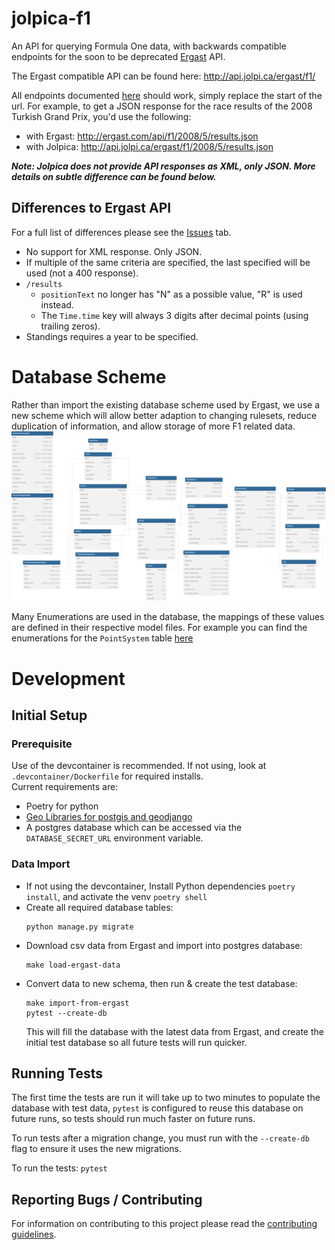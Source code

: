 # jolpica-f1

An API for querying Formula One data, with backwards compatible endpoints for the soon to be deprecated [Ergast](http://ergast.com/mrd/) API.

The Ergast compatible API can be found here: http://api.jolpi.ca/ergast/f1/

All endpoints documented [here](http://ergast.com/mrd/) should work, simply replace the start of the url. For example, to get a JSON response for the race results of the 2008 Turkish Grand Prix, you'd use the following:

- with Ergast: http://ergast.com/api/f1/2008/5/results.json
- with Jolpica: http://api.jolpi.ca/ergast/f1/2008/5/results.json

_**Note: Jolpica does not provide API responses as XML, only JSON. More details on subtle difference can be found below.**_

## Differences to Ergast API

For a full list of differences please see the [Issues](https://github.com/jolpica/jolpica-f1/issues) tab.

- No support for XML response. Only JSON.
- If multiple of the same criteria are specified, the last specified will be used (not a 400 response).
- `/results`
  - `positionText` no longer has "N" as a possible value, "R" is used instead.
  - The `Time.time` key will always 3 digits after decimal points (using trailing zeros).
- Standings requires a year to be specified.

# Database Scheme

Rather than import the existing database scheme used by Ergast, we use a new scheme which will allow better adaption to changing rulesets, reduce duplication of information, and allow storage of more F1 related data.
![Database Scheme for jolpica-f1](jolpica/formula_one/models/database.svg)

Many Enumerations are used in the database, the mappings of these values are defined in their respective model files. For example you can find the enumerations for the `PointSystem` table [here](jolpica/formula_one/models/point_scheme.py)

# Development

## Initial Setup

### Prerequisite

Use of the devcontainer is recommended. If not using, look at `.devcontainer/Dockerfile` for required installs.<br>
Current requirements are:

- Poetry for python
- [Geo Libraries for postgis and geodjango](https://docs.djangoproject.com/en/4.2/ref/contrib/gis/install/geolibs/#geosbuild)
- A postgres database which can be accessed via the `DATABASE_SECRET_URL` environment variable.

### Data Import

- If not using the devcontainer, Install Python dependencies `poetry install`, and activate the venv `poetry shell`
- Create all required database tables:
  ```
  python manage.py migrate
  ```
- Download csv data from Ergast and import into postgres database:
  ```
  make load-ergast-data
  ```
- Convert data to new schema, then run & create the test database:
  ```
  make import-from-ergast
  pytest --create-db
  ```
  This will fill the database with the latest data from Ergast, and create the initial test database so all future tests will run quicker.

## Running Tests

The first time the tests are run it will take up to two minutes to populate the database with test data, `pytest` is configured to reuse this database on future runs, so tests should run much faster on future runs.

To run tests after a migration change, you must run with the `--create-db` flag to ensure it uses the new migrations.

To run the tests:
`pytest`

## Reporting Bugs / Contributing

For information on contributing to this project please read the [contributing guidelines](CONTRIBUTING.md).
